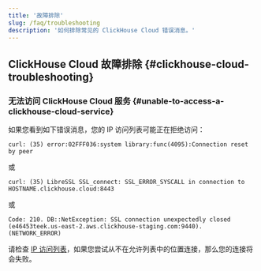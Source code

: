 ```yaml
---
title: '故障排除'
slug: /faq/troubleshooting
description: '如何排除常见的 ClickHouse Cloud 错误消息。'
---
```


## ClickHouse Cloud 故障排除 {#clickhouse-cloud-troubleshooting}

### 无法访问 ClickHouse Cloud 服务 {#unable-to-access-a-clickhouse-cloud-service}

如果您看到如下错误消息，您的 IP 访问列表可能正在拒绝访问：

```response
curl: (35) error:02FFF036:system library:func(4095):Connection reset by peer
```
或
```response
curl: (35) LibreSSL SSL_connect: SSL_ERROR_SYSCALL in connection to HOSTNAME.clickhouse.cloud:8443
```
或
```response
Code: 210. DB::NetException: SSL connection unexpectedly closed (e46453teek.us-east-2.aws.clickhouse-staging.com:9440). (NETWORK_ERROR)
```

请检查 [IP 访问列表](/cloud/security/setting-ip-filters)，如果您尝试从不在允许列表中的位置连接，那么您的连接将会失败。
